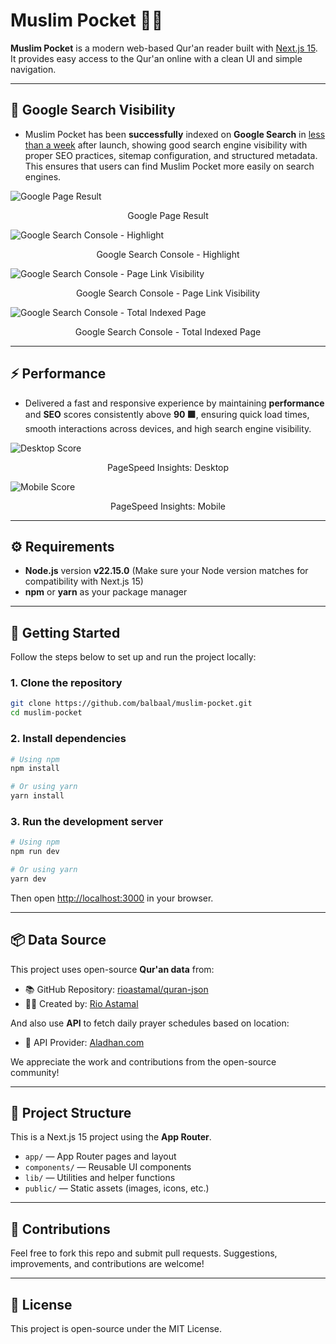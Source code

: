 # Muslim Pocket 🕌📖

**Muslim Pocket** is a modern web-based Qur'an reader built with [Next.js 15](https://nextjs.org/blog/next-15). It provides easy access to the Qur'an online with a clean UI and simple navigation.

---

## 🔎 Google Search Visibility

- Muslim Pocket has been **successfully** indexed on **Google Search** in <u>less than a week</u> after launch, showing good search engine visibility with proper SEO practices, sitemap configuration, and structured metadata. This ensures that users can find Muslim Pocket more easily on search engines.

![Google Page Result](http://muslimpocket.id/assets/google-search-visibility-3.png)

<p align="center">Google Page Result</p>

![Google Search Console - Highlight](http://muslimpocket.id/assets/google-search-visibility-1.png)

<p align="center">Google Search Console - Highlight</p>

![Google Search Console - Page Link Visibility](http://muslimpocket.id/assets/google-search-visibility-2.png)

<p align="center">Google Search Console - Page Link Visibility</p>

![Google Search Console - Total Indexed Page](http://muslimpocket.id/assets/google-search-visibility-4.png)

<p align="center">Google Search Console - Total Indexed Page</p>

---

## ⚡ Performance

- Delivered a fast and responsive experience by maintaining **performance** and **SEO** scores consistently above **90 🟩**, ensuring quick load times, smooth interactions across devices, and high search engine visibility.

![Desktop Score](http://muslimpocket.id/assets/score-desktop.png)

<p align="center">PageSpeed Insights: Desktop</p>

![Mobile Score](http://muslimpocket.id/assets/score-mobile.png)

<p align="center">PageSpeed Insights: Mobile</p>

---

## ⚙️ Requirements

- **Node.js** version **v22.15.0** (Make sure your Node version matches for compatibility with Next.js 15)
- **npm** or **yarn** as your package manager

---

## 🚀 Getting Started

Follow the steps below to set up and run the project locally:

### 1. Clone the repository

```bash
git clone https://github.com/balbaal/muslim-pocket.git
cd muslim-pocket
```

### 2. Install dependencies

```bash
# Using npm
npm install

# Or using yarn
yarn install
```

### 3. Run the development server

```bash
# Using npm
npm run dev

# Or using yarn
yarn dev
```

Then open [http://localhost:3000](http://localhost:3000) in your browser.

---

## 📦 Data Source

This project uses open-source **Qur'an data** from:

- 📚 GitHub Repository: [rioastamal/quran-json](https://github.com/rioastamal/quran-json)
- 🧑‍💼 Created by: [Rio Astamal](https://www.linkedin.com/in/rioastamal/)

And also use **API** to fetch daily prayer schedules based on location:

- 🕋 API Provider: [Aladhan.com](https://aladhan.com)

We appreciate the work and contributions from the open-source community!

---

## 📁 Project Structure

This is a Next.js 15 project using the **App Router**.

- `app/` — App Router pages and layout
- `components/` — Reusable UI components
- `lib/` — Utilities and helper functions
- `public/` — Static assets (images, icons, etc.)

---

## 🙏 Contributions

Feel free to fork this repo and submit pull requests. Suggestions, improvements, and contributions are welcome!

---

## 📜 License

This project is open-source under the MIT License.

